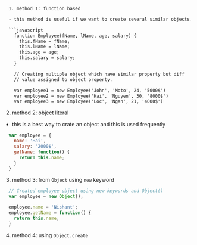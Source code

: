 ```html
  1. method 1: function based

  - this method is useful if we want to create several similar objects.

  ```javascript
    function Employee(fName, lName, age, salary) {
      this.fName = fName;
      this.lName = lName;
      this.age = age;
      this.salary = salary;
    }

    // Creating multiple object which have similar property but diff
    // value assigned to object property.

    var employee1 = new Employee('John', 'Moto', 24, '5000$')
    var employee2 = new Employee('Hai', 'Nguyen', 30, '8000$')
    var employee3 = new Employee('Loc', 'Ngan', 21, '4000$')
  ```

  2. method 2: object literal

  - this is a best way to crate an object and this is used frequently

  ```javascript
    var employee = {
      name: 'Hai',
      salary: '2000$',
      getName: function() {
        return this.name;
      }
    }
  ```

  3. method 3: from `Object` using `new` keyword

  ```javascript
    // Created employee object using new keywords and Object()
    var employee = new Object();

    employee.name = 'Nishant';
    employee.getName = function() {
      return this.name;
    }
  ```

  4. method 4: using `Object.create`
```